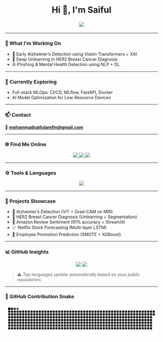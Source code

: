 <h1 align="center">Hi 👋, I'm Saiful</h1>

<h3 align="center">
  <img src="https://readme-typing-svg.demolab.com?font=Fira+Code&pause=2000&width=500&height=50&center=true&vCenter=true&color=4DB6AC&lines=Final+Year+Data+Science+Student;ML+Model+Trainer+%7C+AI+Researcher;Exploring+MLOps+%7C+Model+Deployment;React+%2F+Next.js+Frontend+Engineer" />
</h3>

---

### 🔭 What I'm Working On  
- 🧠 Early Alzheimer’s Detection using Vision Transformers + XAI  
- 🧬 Deep Unlearning in HER2 Breast Cancer Diagnosis  
- 🌐 Phishing & Mental Health Detection using NLP + DL  

---

### 🌱 Currently Exploring  
- Full-stack MLOps: CI/CD, MLflow, FastAPI, Docker  
- AI Model Optimization for Low-Resource Devices  

---

### 📫 Contact  
📧 **mohammadsaifularefin@gmail.com**

---

### 🌐 Find Me Online  
<p align="center">
  <a href="https://linkedin.com/in/mohammad-saiful-arefin" target="_blank">
    <img src="https://img.shields.io/badge/LinkedIn-blue?logo=linkedin&logoColor=white" />
  </a>
  <a href="https://kaggle.com/mohammadsaifularefin" target="_blank">
    <img src="https://img.shields.io/badge/Kaggle-blue?logo=kaggle&logoColor=white" />
  </a>
  <a href="https://github.com/Arefin-Saiful" target="_blank">
    <img src="https://img.shields.io/badge/GitHub-333?logo=github&logoColor=white" />
  </a>
</p>

---

### ⚙️ Tools & Languages  
<div align="center">
  <img src="https://skillicons.dev/icons?i=python,typescript,javascript,react,nextjs,tailwind,framer,pytorch,tensorflow,java,c,git,mysql,opencv,scikit-learn,seaborn,docker" />
</div>

---

### 💼 Projects Showcase  
- 🧠 Alzheimer’s Detection (ViT + Grad-CAM on MRI)  
- 🧬 HER2 Breast Cancer Diagnosis (Unlearning + Segmentation)  
- 💬 Amazon Review Sentiment (91% accuracy + Streamlit)  
- 📈 Netflix Stock Forecasting (Multi-layer LSTM)  
- 🧾 Employee Promotion Prediction (SMOTE + XGBoost)  

---

### 📊 GitHub Insights  
<p align="center">
  <img src="https://github-readme-stats.vercel.app/api?username=Arefin-Saiful&show_icons=true&theme=radical" width="47%" />
  <img src="https://github-readme-stats.vercel.app/api/top-langs/?username=Arefin-Saiful&layout=compact&theme=radical&hide=jupyter%20notebook" width="47%" />
</p>

> ⚠️ *Top languages update automatically based on your public repositories.*

---

### 🐍 GitHub Contribution Snake  
<p align="center">
  <img src="https://raw.githubusercontent.com/Arefin-Saiful/Saiful/output/github-contribution-grid-snake.svg" alt="Contribution Snake" />
</p>
